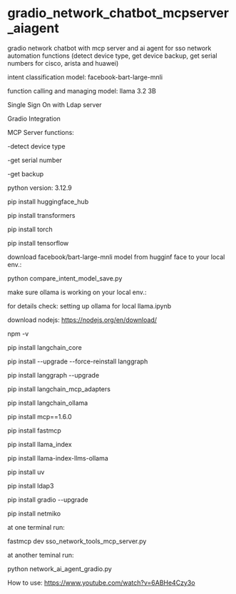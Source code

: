 # gradio_network_chatbot_mcpserver_aiagent

gradio network chatbot with mcp server and ai agent for sso network automation functions (detect device type, get device backup, get serial numbers for cisco, arista and huawei)

intent classification model: facebook-bart-large-mnli

function calling and managing model: llama 3.2 3B

Single Sign On with Ldap server

Gradio Integration

MCP Server functions:

-detect device type

-get serial number

-get backup

python version: 3.12.9

pip install huggingface_hub

pip install transformers

pip install torch

pip install tensorflow

download facebook/bart-large-mnli model from hugginf face to your local env.:

python compare_intent_model_save.py

make sure ollama is working on your local env.:

for details check: setting up ollama for local llama.ipynb

download nodejs: https://nodejs.org/en/download/

npm -v

pip install langchain_core

pip install --upgrade --force-reinstall langgraph

pip install langgraph --upgrade 

pip install langchain_mcp_adapters 

pip install langchain_ollama 

pip install mcp==1.6.0

pip install fastmcp

pip install llama_index

pip install llama-index-llms-ollama 

pip install uv

pip install ldap3

pip install gradio --upgrade

pip install netmiko

at one terminal run:

fastmcp dev sso_network_tools_mcp_server.py

at another teminal run:

python network_ai_agent_gradio.py

How to use: https://www.youtube.com/watch?v=6ABHe4Czy3o

